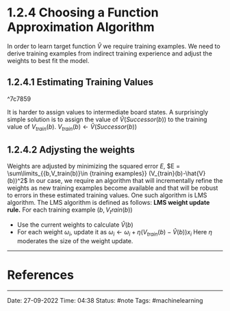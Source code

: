 # 1.2.4 Choosing a Function Approximation Algorithm

In order to learn target function $\hat{V}$ we require training examples. We need to derive training examples from  indirect training experience and adjust the weights to best fit the model.

## 1.2.4.1 Estimating Training Values

^7c7859

It is harder to assign values to intermediate board states. A surprisingly simple solution is to assign the value of $\hat{V}(Successor(b))$ to the training value of $V_{train}(b)$.
$V_{train}(b) \gets \hat{V}(Successor(b))$

## 1.2.4.2 Adjysting the weights
Weights are adjusted by minimizing the squared error $E$,
$E = \sum\limits_{{b,V_train(b)}\in {training examples}} (V_{train}(b)-\hat{V}(b))^2$ 
In our case, we require an algorithm that will incrementally refine the weights as new training examples become available and that will be robust to errors in these estimated training values. One such algorithm is LMS algorithm. The LMS algorithm is defined as follows:
**LMS weight update rule.**
For each training example $(b, V_train(b))$
- Use the current weights to calculate $\hat{V}(b)$
- For each weight $\omega_i$, update it as
		$\omega_{i} \gets \omega_{i} + \eta(V_{train}(b)-\hat{V}(b))x_i$
Here $\eta$ moderates the size of the weight update.


---
# References


---
Date: 27-09-2022
Time: 04:38
Status: #note
Tags: #machinelearning